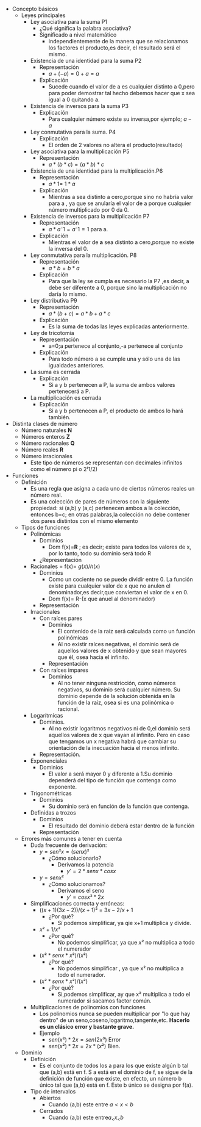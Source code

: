 - Concepto básicos
	- Leyes principales
		- Ley asociativa para la suma P1
			- ¿Qué significa la palabra asociativa?
			- Significado a nivel matemático
				- independientemente de la manera que se relacionamos los factores el producto,es decir, el resultado será el mismo.
		- Existencia de una identidad para la suma P2
			- Representación
				- $a+(-a)=0+a = a$
			- Explicación
				- Sucede cuando el valor de a es cualquier distinto a 0,pero para poder demostrar tal hecho debemos hacer que x sea igual a 0 quitando a. 
		- Existencia de inversos para la suma P3
			- Explicación
				- Para cualquier número existe su inversa,por ejemplo; $a -a$ 
		- Ley conmutativa para la suma. P4
			- Explicación
				- El orden de 2 valores no altera el producto(resultado)
		- Ley asociativa para la multiplicación P5
			- Representación
				- $a*(b*c)=(a*b)*c$ 
		- Existencia de una identidad para la multiplicación.P6
			- Representación
				- $a*1$= $1*a$ 
			- Explicación
				- Mientras a sea distinto a cero,porque sino no habría valor para a , ya que se anularía el valor de a porque cualquier número multiplicado por 0 da 0.
		- Existencia de inversos para la multiplicación P7
			- Representación 
				- $a*a⁻1=a⁻1=1$ para a.
			- Explicación
				- Mientras el valor de **a** sea distinto a cero,porque no existe la inversa del 0.
		- Ley conmutativa para la multiplicación. P8
			- Representación
				- $a*b=b*a$ 
			- Explicación
				- Para que la ley se cumpla es necesario la P7 ,es decir, a debe ser diferente a 0, porque sino la multiplicación no daría lo mismo.
		- Ley distributiva P9
			- Representación
				- $a*(b+c)=a*b+a*c$ 
			- Explicación
				- Es la suma de todas las leyes explicadas anteriormente.
		- Ley de tricotomía
			- Representación
				- a=0;a pertenece al conjunto,-a pertenece al conjunto
			- Explicación 
				- Para todo número a se cumple una y sólo una de las igualdades anteriores.
		- La suma es cerrada
			- Explicación
				- Si a y b pertenecen a P, la suma de ambos valores pertenecerá a P.
		- La multiplicación es cerrada
			- Explicación
				- Si a y b pertenecen a P, el producto de ambos lo hará también.
- Distinta clases de número
	- Número naturales **N**
	- Números enteros **Z** 
	- Número racionales **Q**
	- Número reales **R**
	- Número irracionales 
		- Este tipo de números se representan con decimales infinitos como el número pi o $2⁽1/2)$  
- Funciones
	- Definición
		- Es una regla que asigna a cada uno de ciertos números reales un número real.
		- Es una colección de pares de números con la siguiente propiedad: si (a,b) y (a,c) pertenecen ambos a la colección, entonces b=c; en otras palabras,la colección no debe contener dos pares distintos con el mismo elemento
	- Tipos de funciones
		- Polinómicas
			- Dominios
				- Dom f(x)=**R** ; es decir; existe para todos los valores de x, por lo tanto, todo su dominio será todo R
			- ¿Representación
		- Racionales = f(x)= $g(x)/h(x)$ 
			- Dominios
				- Como un cociente no se puede dividir entre 0. La función existe para cualquier valor  de x que no anulen el denominador,es decir,que conviertan el valor de x en 0.
				- Dom f(x)= R-(x que anuel al denominador)
			- Representación
		- Irracionales 
			- Con raíces pares
				- Dominios
					- El contenido de la raíz será calculada como un función polinómicas 
					- Al no existir raíces negativas, el dominio será de aquellos valores de x obtenido y que sean mayores que él, osea hacia el infinito.
				- Representación
			- Con raíces impares
				- Dominios
					- Al  no tener ninguna restricción, como números negativos, su dominio será cualquier número. Su dominio depende de la solución obtenida en la función de la raíz, osea si es una polinómica o racional.
		- Logarítmicas
			- Dominios.
				- Al no existir logaritmos negativos ni de 0,el dominio será aquellos valores de x que vayan al infinito. Pero en caso que tengamos un  x negativa habrá que cambiar su orientación de la inecuación hacia el menos infinito.
			- Representación.
		- Exponenciales
			- Dominios
				- El valor a será mayor 0 y diferente a 1.Su dominio dependerá del tipo de función que contenga como exponente.
		- Trigonométricas
			- Dominios
				- Su dominio será en función de la función que contenga.
		- Definidas a trozos
			- Dominios
				- El resultado del dominio deberá estar dentro de la función
			- Representación
	- Errores más comunes a tener en cuenta
		- Duda frecuente de derivación:
			- $y=sen²x=(senx)²$ 
				- ¿Cómo solucionarlo?
					- Derivamos la potencia 
						- $y'=2*sen x*cos x$ 
			- $y=sen x²$ 
				- ¿Cómo solucionamos?
					- Derivamos el seno
						- $y'=cosx²*2x$ 
		- Simplificaciones correcta y erróneas:
			- $((x+1)(3x-2))/(x+1)²$ = $3x-2/x+1$ 
				- ¿Por qué?
					- Sí podemos simplificar, ya qie x+1 multiplica y divide.
			- $x²+1/x²$ 
				- ¿Por qué?
					- No podemos simplificar, ya que $x²$ no multiplica a todo el numerador
			- $(x²*senx*x²)/(x²)$
				- ¿Por qué?
					- No podemos simplificar , ya que x² no multiplica a todo el numerador.
			- $(x²*senx*x²)/(x²)$
				- ¿Por qué?
					- Si,podemos simplificar, ay que x² multiplica a todo el numerador si sacamos factor común.
		- Multiplicaciones de polinomios con funciones
			- Los polinomios nunca se pueden multiplicar por "lo que hay dentro" de un seno,coseno,logaritmo,tangente,etc. **Hacerlo es un clásico error y bastante grave.**
			- Ejemplo
				- $sen(x²)*2x= sen(2x³)$  Error
				- $sen(x²)*2x= 2x*(x²)$ Bien.
	- Dominio
		- Definición
			- Es el conjunto de todos los a para los que existe algún b tal que (a,b) está en f. S a está en el dominio de f, se sigue de la definición de función que existe, en efecto, un número b único tal que (a,b) está en f. Este b único se designa por f(a).
		- Tipo de intervalos
			- Abiertos
				- Cuando (a,b) este entre $a<x<b$
			- Cerrados
				- Cuando (a,b) este entre$a_<x_<b$ 